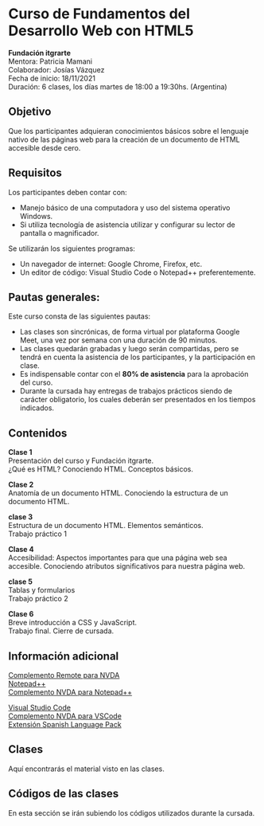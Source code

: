 # Curso de Fundamentos del Desarrollo Web con HTML5

**Fundación itgrarte**  
Mentora: Patricia Mamani  
Colaborador: Josías Vázquez  
Fecha de inicio: 18/11/2021  
Duración: 6 clases, los días martes de 18:00 a 19:30hs. (Argentina)  

## Objetivo
Que los participantes adquieran conocimientos básicos sobre el lenguaje nativo de las páginas web para la creación de un documento de HTML accesible desde cero.

## Requisitos 
Los participantes deben contar con: 
* Manejo básico de una computadora  y uso del sistema operativo Windows.
* Si utiliza tecnología de asistencia utilizar y configurar su lector de pantalla o magnificador.

Se utilizarán los siguientes programas:
* Un navegador de internet: Google Chrome, Firefox, etc.
* Un editor de código: Visual Studio Code o Notepad++ preferentemente.

## Pautas generales:

Este curso consta de las siguientes pautas:
* Las clases son sincrónicas, de forma virtual por plataforma Google Meet, una vez por semana con una duración de 90 minutos.
* Las clases quedarán grabadas y luego serán compartidas, pero se tendrá en cuenta la asistencia de los participantes, y la participación en clase.
* Es indispensable contar con el **80% de asistencia** para la aprobación del curso.
* Durante la cursada hay entregas de trabajos prácticos siendo de carácter obligatorio, los cuales deberán ser presentados en los tiempos indicados.

## Contenidos
**Clase 1**  
Presentación del curso y Fundación itgrarte.  
¿Qué es HTML? Conociendo HTML. Conceptos básicos.

**Clase 2**  
Anatomía de un documento HTML. Conociendo la estructura de un documento HTML.

**clase 3**  
Estructura de un documento HTML. Elementos semánticos.  
Trabajo práctico 1

**Clase 4**  
Accesibilidad: Aspectos importantes para que una página web sea accesible. Conociendo atributos significativos para nuestra página web.

**clase 5**  
Tablas y formularios  
Trabajo práctico 2

**Clase 6**  
Breve introducción a CSS y JavaScript.  
Trabajo final. Cierre de cursada. 

## Información adicional  
[Complemento Remote para NVDA](https://nvda.es/2017/10/21/nvda-remote-support/)  
[Notepad++](https://notepad-plus-plus.org/downloads/)  
[Complemento NVDA para Notepad++](https://nvda.es/2018/03/27/notepad/)  

[Visual Studio Code](https://code.visualstudio.com/download)  
[Complemento NVDA para VSCode](https://nvda.es/2020/03/14/nvda-para-vs-code-nvda-for-vs-code/)  
[Extensión Spanish Language Pack](https://marketplace.visualstudio.com/items?itemName=MS-CEINTL.vscode-language-pack-es)  


## Clases
Aquí encontrarás el material visto en las clases.

## Códigos de las clases
En esta sección se irán subiendo los códigos utilizados durante la cursada.
